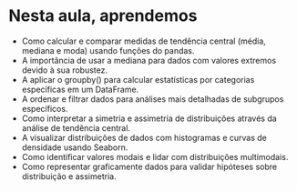 # Nesta aula, aprendemos

- Como calcular e comparar medidas de tendência central (média, mediana e moda) usando funções do pandas.
- A importância de usar a mediana para dados com valores extremos devido à sua robustez.
- A aplicar o groupby() para calcular estatísticas por categorias específicas em um DataFrame.
- A ordenar e filtrar dados para análises mais detalhadas de subgrupos específicos.
- Como interpretar a simetria e assimetria de distribuições através da análise de tendência central.
- A visualizar distribuições de dados com histogramas e curvas de densidade usando Seaborn.
- Como identificar valores modais e lidar com distribuições multimodais.
- Como representar graficamente dados para validar hipóteses sobre distribuição e assimetria.
